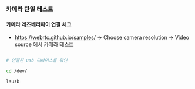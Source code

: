 ### 카메라 단일 테스트

#### 카메라 레즈베리파이 연결 체크

- https://webrtc.github.io/samples/  ->  Choose camera resolution  ->  Video source 에서 카메라 테스트

```bash

# 연결된 usb 디바이스를 확인

cd /dev/

lsusb


```

